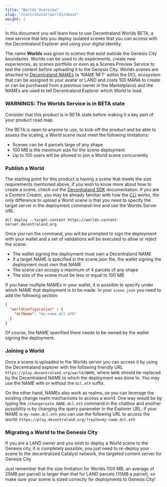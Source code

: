 ```yaml
---
title: "Worlds Overview"
slug: "/contributor/worlds/about"
weight: 1
---
```


In this document you will learn how to use Decentraland Worlds BETA, a new service that lets you deploy isolated scenes that you can access with the Decentraland Explorer and using your digital identity.  

The name **Worlds** was given to scenes that exist outside the Genesis City boundaries. Worlds can be used to do experiments, create new experiences, as scenes portfolio or even as a Scenes Preview Service to test the content before uploading it to the Genesis City. Worlds scenes are attached to [Decentraland NAMEs](https://builder.decentraland.org/names) (a 'NAME NFT’ within the DCL ecosystem that can be assigned to your avatar or LAND and costs 100 MANA to create or can be purchased from a previous owner in the Marketplace) and the NAMEs are used to tell Decentraland Explorer which World to load.  

### WARNINGS: The Worlds Service is in BETA state

Consider that this product is in BETA state before making it a key part of your product road map.  

The BETA is open to anyone to use, to kick-off the product and be able to assess the scaling, a World scene must meet the following limitations: 
- Scenes can be 4 parcels large of any shape 
- 100 MB is the maximum size for the scene deployment 
- Up to 100 users will be allowed to join a World scene concurrently  

### Publish a World 

The starting point for this product is having a scene that meets the size requirements mentioned above, if you wish to know more about how to create a scene, check out the [Decentraland SDK](https://docs.decentraland.org/creator/development-guide/sdk-101/) documentation. If you are a Content Creator, you may be already familiar with how the [CLI](https://docs.decentraland.org/creator/development-guide/sdk-101/) works, the only difference to upload a World scene is that you need to specify the target server in the deployment command-line and use the Worlds Server URL: 

`dcl deploy --target-content https://worlds-content-server.decentraland.org` 


Once you run the command, you will be prompted to sign the deployment with your wallet and a set of validations will be executed to allow or reject the scene: 
- The wallet signing the deployment must own a Decentraland NAME
- If a target NAME is specified in the scene.json file, the wallet signing the deployment must own that NAME 
- The scene can occupy a maximum of 4 parcels of any shape
- The size of the scene must be less or equal to 100 MB 

If you have multiple NAMEs in your wallet, it is possible to specify under which NAME that deployment is to be made. In your `scene.json` you need to add the following section:

```json
{
  "worldConfiguration" : {
    "dclName": "my-name.dcl.eth"
  }
}
```

Of course, the NAME specified there needs to be owned by the wallet signing the deployment.

### Joining a World 

Once a scene is uploaded to the Worlds server you can access it by using the Decentraland explorer with the following friendly URL `https://play.decentraland.org/world/NAME`, where `NAME` should be replaced by the Decentraland NAME to which the deployment was done to. You may use the NAME with or without the `dcl.eth` suffix.

On the other hand, NAMEs also work as realms, so you can leverage the existing change realm mechanisms to access a world. One way would be by typing the `/changerealm NAME.dcl.eth` command in the chatbox and another possibility is by changing the query parameter in the Explorer URL: if your NAME is `my-name.dcl.eth` you can use the following URL to access the world: `https://play.decentraland.org/?realm=my-name.dcl.eth` 

### Migrating a World to the Genesis City  

If you are a LAND owner and you wish to deploy a World scene to the Genesis city, it is completely possible, you just need to re-deploy your scene to the decentralized Catalyst network, the targeted content server for Genesis City

Just remember that the size limitation for Worlds (100 MB, an average of 25MB per parcel) is larger than that for LAND parcels (15MB a parcel), so make sure your scene is sized correctly for deployments to Genesis City!